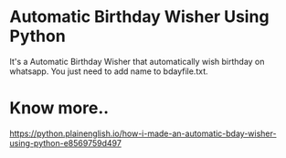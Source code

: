 # Automatic Birthday Wisher Using Python 
It's a Automatic Birthday Wisher that automatically wish birthday on whatsapp. You just need to add name to bdayfile.txt.

# Know more..
https://python.plainenglish.io/how-i-made-an-automatic-bday-wisher-using-python-e8569759d497
